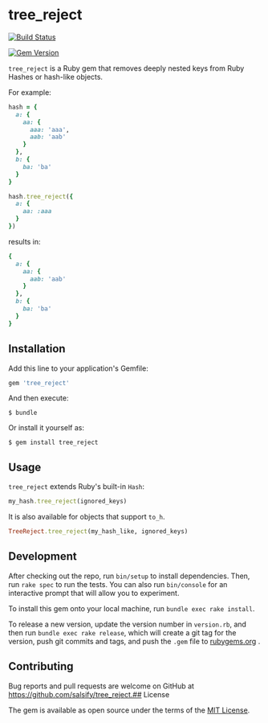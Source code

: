 # tree_reject

[![Build Status](https://travis-ci.org/salsify/tree_reject.svg?branch=master)](https://travis-ci.org/salsify/tree_reject)

[![Gem Version](https://badge.fury.io/rb/tree_reject.svg)](https://badge.fury.io/rb/tree_reject)

`tree_reject` is a Ruby gem that removes deeply nested keys from Ruby Hashes or hash-like objects.

For example:

```ruby
hash = {
  a: {
    aa: {
      aaa: 'aaa',
      aab: 'aab'
    }
  },
  b: {
    ba: 'ba'
  }
}

hash.tree_reject({
  a: {
    aa: :aaa
  }
})
```

results in:
```ruby
{
  a: {
    aa: {
      aab: 'aab'
    }
  }, 
  b: {
    ba: 'ba'
  }
} 
```

## Installation

Add this line to your application's Gemfile:

```ruby
gem 'tree_reject'
```

And then execute:

    $ bundle

Or install it yourself as:

    $ gem install tree_reject

## Usage

`tree_reject` extends Ruby's built-in `Hash`:

```ruby
my_hash.tree_reject(ignored_keys)
```

It is also available for objects that support `to_h`.

```ruby
TreeReject.tree_reject(my_hash_like, ignored_keys)
```

## Development

After checking out the repo, run `bin/setup` to install dependencies. Then,
run `rake spec` to run the tests. You can also run `bin/console` for an
interactive prompt that will allow you to experiment.

To install this gem onto your local machine, run `bundle exec rake install`. 

To release a new version, update the version number in `version.rb`, and then
run `bundle exec rake release`, which will create a git tag for the version,
push git commits and tags, and push the `.gem` file to
[rubygems.org](https://rubygems.org)
.

## Contributing

Bug reports and pull requests are welcome on GitHub at
https://github.com/salsify/tree_reject.## License

The gem is available as open source under the terms of the
[MIT License](http://opensource.org/licenses/MIT).
